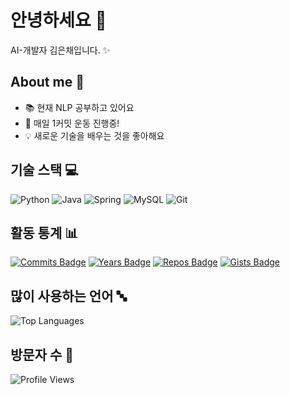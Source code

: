 # 안녕하세요 👋 
AI-개발자 김은채입니다. ✨

## About me 🚀
- 📚 현재 NLP 공부하고 있어요
- 🎯 매일 1커밋 운동 진행중!
- 💡 새로운 기술을 배우는 것을 좋아해요

## 기술 스택 💻
![Python](https://img.shields.io/badge/-Python-3776AB?style=flat-square&logo=Python&logoColor=white)
![Java](https://img.shields.io/badge/-Java-007396?style=flat-square&logo=Java&logoColor=white)
![Spring](https://img.shields.io/badge/-Spring-6DB33F?style=flat-square&logo=Spring&logoColor=white)
![MySQL](https://img.shields.io/badge/-MySQL-4479A1?style=flat-square&logo=MySQL&logoColor=white)
![Git](https://img.shields.io/badge/-Git-F05032?style=flat-square&logo=Git&logoColor=white)


## 활동 통계 📊
[![Commits Badge](https://badges.pufler.dev/commits/yearly/chloeche22)](https://badges.pufler.dev)
[![Years Badge](https://badges.pufler.dev/years/chloeche22)](https://badges.pufler.dev)
[![Repos Badge](https://badges.pufler.dev/repos/chloeche22)](https://badges.pufler.dev)
[![Gists Badge](https://badges.pufler.dev/gists/chloeche22)](https://badges.pufler.dev)

<!-- 
스트릭 통계를 보여주는 다른 옵션:
[![GitHub Streak](https://github-readme-streak-stats.herokuapp.com/?user=chloeche22&theme=dark)](https://git.io/streak-stats)
-->
## 많이 사용하는 언어 🔤
![Top Languages](https://github-readme-stats.vercel.app/api/top-langs/?username=chloeche22&layout=compact&theme=radical)

## 방문자 수 👀
![Profile Views](https://komarev.com/ghpvc/?username=chloeche22)

<!--
깃허브 스탯 테마 옵션:
&theme=dark
&theme=radical
&theme=merko
&theme=gruvbox
&theme=tokyonight
&theme=onedark
&theme=cobalt
&theme=synthwave
&theme=highcontrast
&theme=dracula
-->
